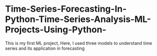 # Time-Series-Forecasting-In-Python-Time-Series-Analysis-ML-Projects-Using-Python-
This is my first ML project, Here, I used three models to understand time series and its application in forecasting
